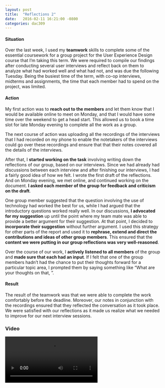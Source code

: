 ```yaml
---
layout: post
title:  "Reflections 2"
date:   2016-02-11 16:21:00 -0800
categories: dac309
---
```


#### Situation
Over the last week, I used my **teamwork** skills to complete some of the essential coursework for a group project for the User Experience Design course that I’m taking this term. We were required to compile our findings after conducting several user interviews and reflect back on them to analyze what had worked well and what had not, and was due the following Tuesday. Being the busiest time of the term, with co-op interviews, midterms and assignments, the time that each member had to spend on the project, was limited.

#### Action
My first action was to **reach out to the members** and let them know that I would be available online to meet on Monday, and that I would have some time over the weekend to get a head start. This allowed us to book a time slot for late Monday evening to complete all the work as a group.

The next course of action was uploading all the recordings of the interviews that I had recorded on my phone to enable the notetakers of the interviews could go over these recordings and ensure that that their notes covered all the details of the interviews.

After that, I **started working on the task** involving writing down the reflections of our group, based on our interviews. Since we had already had discussions between each interview and after finishing our interviews, I had a fairly good idea of how we felt. I wrote the first draft of the reflections. And on Monday evening, we met online, and continued working on the document. **I asked  each member of the group for feedback and criticism on the draft**.

One group member suggested that the question involving the use of technology had worked the best for us, while I had argued that the introductory questions worked really well. In our discussions, **I advocated for my suggestion** up until the point where my team mate was able to provide a better argument for their suggestion. At that point, I decided to **incorporate their suggestion** without further argument. I used this strategy for other parts of the report and used it to **rephrase, extend and direct the contributions and ideas of other group members**. This ensured that the **content we were putting in our group reflections was very well-reasoned**.

Over the course of our work, I **actively listened to all members** of the group and **made sure that each had an input**. If I felt that one of the group members hadn’t had the chance to put their thoughts forward for a particular topic area, I prompted them by saying something like “What are your thoughts on that, <group member name>”.

#### Result
The result of the teamwork was that we were able to complete the work comfortably before the deadline. Moreover, our notes in conjunction with the recordings ensured that they reflected the conversation as it took place. We were satisfied with our reflections as it made us realize what we needed to improve for our next interview sessions.


### Video
<video src="{{site.baseurl}}/assets/dac309/reflections2.mp4" controls>

</video>

